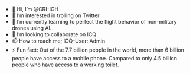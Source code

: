 - 👋 Hi, I’m @CRI-IGH
- 👀 I’m interested in trolling on Twitter
- 🌱 I’m currently learning to perfect the flight behavior of non-military drones using AI.
- 💞️ I’m looking to collaborate on ICQ
- 📫 How to reach me; ICQ-User: Admin
- ⚡ Fun fact: Out of the 7.7 billion people in the world, more than 6 billion people have access to a mobile phone. Compared to only 4.5 billion people who have access to a working toilet.

<!---
CRI-IGH/CRI-IGH is a ✨ special ✨ repository because its `README.md` (this file) appears on your GitHub profile.
You can click the Preview link to take a look at your changes.
--->
